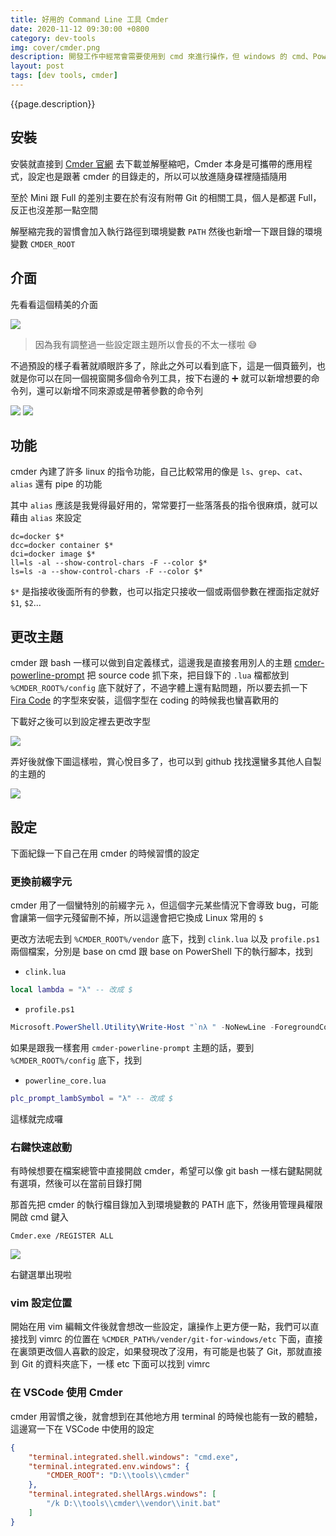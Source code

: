 ```yaml
---
title: 好用的 Command Line 工具 Cmder
date: 2020-11-12 09:30:00 +0800
category: dev-tools
img: cover/cmder.png
description: 開發工作中經常會需要使用到 cmd 來進行操作，但 windows 的 cmd、PowerShell 都不是太美觀，操作上也沒有很順手，通常都是為了用某些工具才會打開來用，今天就來用看看這個功能強大的 command line 工具 cmder，用過之後甚至可以都在 command line 上面做操作就像在 linux 一樣
layout: post
tags: [dev tools, cmder]
---
```


{{page.description}}

## 安裝
安裝就直接到 [Cmder 官網](https://cmder.net/) 去下載並解壓縮吧，Cmder 本身是可攜帶的應用程式，設定也是跟著 cmder 的目錄走的，所以可以放進隨身碟裡隨插隨用

至於 Mini 跟 Full 的差別主要在於有沒有附帶 Git 的相關工具，個人是都選 Full，反正也沒差那一點空間

解壓縮完我的習慣會加入執行路徑到環境變數 `PATH`
然後也新增一下跟目錄的環境變數 `CMDER_ROOT`
## 介面
先看看這個精美的介面

![]({{site.baseurl}}/assets/img/cmder2.png)

> 因為我有調整過一些設定跟主題所以會長的不太一樣啦 😅

不過預設的樣子看著就順眼許多了，除此之外可以看到底下，這是一個頁籤列，也就是你可以在同一個視窗開多個命令列工具，按下右邊的 ➕ 就可以新增想要的命令列，還可以新增不同來源或是帶著參數的命令列

![]({{site.baseurl}}/assets/img/cmder3.png)
![]({{site.baseurl}}/assets/img/cmder4.png)
## 功能
cmder 內建了許多 linux 的指令功能，自己比較常用的像是 `ls`、`grep`、`cat`、`alias` 還有 pipe 的功能

其中 `alias` 應該是我覺得最好用的，常常要打一些落落長的指令很麻煩，就可以藉由 `alias` 來設定

```shell
dc=docker $*
dcc=docker container $*
dci=docker image $*
ll=ls -al --show-control-chars -F --color $*
ls=ls -a --show-control-chars -F --color $*
```

`$*` 是指接收後面所有的參數，也可以指定只接收一個或兩個參數在裡面指定就好 `$1`, `$2`...

## 更改主題

cmder 跟 bash 一樣可以做到自定義樣式，這邊我是直接套用別人的主題 [cmder-powerline-prompt](https://github.com/AmrEldib/cmder-powerline-prompt)
把 source code 抓下來，把目錄下的 `.lua` 檔都放到 `%CMDER_ROOT%/config` 底下就好了，不過字體上還有點問題，所以要去抓一下 [Fira Code](https://github.com/tonsky/FiraCode/releases) 的字型來安裝，這個字型在 coding 的時候我也蠻喜歡用的

下載好之後可以到設定裡去更改字型

![]({{site.baseurl}}/assets/img/cmder6.png)

弄好後就像下圖這樣啦，賞心悅目多了，也可以到 github 找找還蠻多其他人自製的主題的

![]({{site.baseurl}}/assets/img/cmder5.png)

## 設定
下面紀錄一下自己在用 cmder 的時候習慣的設定

### 更換前綴字元
cmder 用了一個蠻特別的前綴字元 `λ`，但這個字元某些情況下會導致 bug，可能會讓第一個字元殘留刪不掉，所以這邊會把它換成 Linux 常用的 `$`

更改方法呢去到 `%CMDER_ROOT%/vendor` 底下，找到 `clink.lua` 以及 `profile.ps1` 兩個檔案，分別是 base on cmd 跟 base on PowerShell 下的執行腳本，找到

+ `clink.lua`

```lua
local lambda = "λ" -- 改成 $
```

+ `profile.ps1`

```powershell
Microsoft.PowerShell.Utility\Write-Host "`nλ " -NoNewLine -ForegroundColor "DarkGray" # 一樣改成 $
```

如果是跟我一樣套用 `cmder-powerline-prompt` 主題的話，要到 `%CMDER_ROOT%/config` 底下，找到

+ `powerline_core.lua`

```lua
plc_prompt_lambSymbol = "λ" -- 改成 $
```

這樣就完成囉

### 右鍵快速啟動
有時候想要在檔案總管中直接開啟 cmder，希望可以像 git bash 一樣右鍵點開就有選項，然後可以在當前目錄打開

那首先把 cmder 的執行檔目錄加入到環境變數的 PATH 底下，然後用管理員權限開啟 cmd 鍵入

```shell
Cmder.exe /REGISTER ALL
```

![]({{site.baseurl}}/assets/img/cmder7.png)

右鍵選單出現啦

### vim 設定位置
開始在用 vim 編輯文件後就會想改一些設定，讓操作上更方便一點，我們可以直接找到 vimrc 的位置在 `%CMDER_PATH%/vender/git-for-windows/etc` 下面，直接在裏頭更改個人喜歡的設定，如果發現改了沒用，有可能是也裝了 Git，那就直接到 Git 的資料夾底下，一樣 etc 下面可以找到 vimrc

### 在 VSCode 使用 Cmder
cmder 用習慣之後，就會想到在其他地方用 terminal 的時候也能有一致的體驗，這邊寫一下在 VSCode 中使用的設定

```json
{
    "terminal.integrated.shell.windows": "cmd.exe",
    "terminal.integrated.env.windows": {
        "CMDER_ROOT": "D:\\tools\\cmder"
    },
    "terminal.integrated.shellArgs.windows": [
        "/k D:\\tools\\cmder\\vendor\\init.bat"
    ]
}
```
